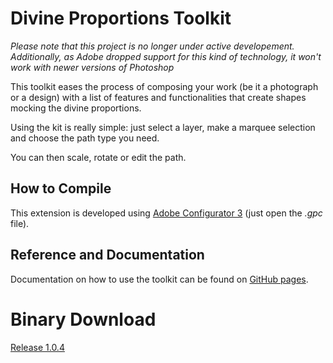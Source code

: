 # Divine Proportions Toolkit

_Please note that this project is no longer under active developement. Additionally, as Adobe dropped support for this kind of technology, it won't work with newer versions of Photoshop_

This toolkit eases the process of composing your work (be it a photograph or a design) with a list of features and functionalities that create shapes mocking the divine proportions.

Using the kit is really simple: just select a layer, make a marquee selection and choose the path type you need.

You can then scale, rotate or edit the path.

## How to Compile

This extension is developed using [Adobe Configurator 3](http://labs.adobe.com/downloads/configurator.html) (just open the _.gpc_ file).

## Reference and Documentation

Documentation on how to use the toolkit can be found on [GitHub pages](http://marcosecchi.github.io/divine_proportions_toolkit/).

# Binary Download

[Release 1.0.4](http://marcosecchi.github.io/divine_proportions_toolkit/assets/divine_proportions_toolkit_1_0_4.zip)
